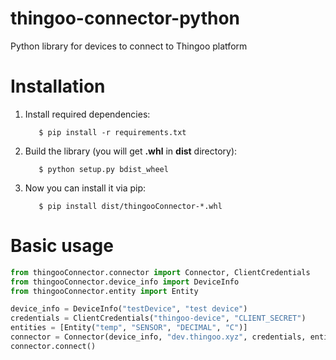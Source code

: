 # thingoo-connector-python
Python library for devices to connect to Thingoo platform

# Installation
1. Install required dependencies:
    ```shell script
       $ pip install -r requirements.txt
    ```
1. Build the library (you will get **.whl** in **dist** directory):
    ```shell script
       $ python setup.py bdist_wheel
    ```
1. Now you can install it via pip:
    ```shell script
       $ pip install dist/thingooConnector-*.whl
    ```

# Basic usage
```python
from thingooConnector.connector import Connector, ClientCredentials
from thingooConnector.device_info import DeviceInfo
from thingooConnector.entity import Entity

device_info = DeviceInfo("testDevice", "test device")
credentials = ClientCredentials("thingoo-device", "CLIENT_SECRET")
entities = [Entity("temp", "SENSOR", "DECIMAL", "C")]
connector = Connector(device_info, "dev.thingoo.xyz", credentials, entities)
connector.connect()
```
